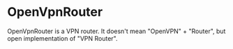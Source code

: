 # OpenVpnRouter
OpenVpnRouter is a VPN router. It doesn't mean "OpenVPN" + "Router", but open implementation of "VPN Router".
